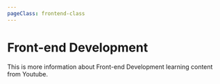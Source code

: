 ```yaml
---
pageClass: frontend-class
---
```


# Front-end Development

This is more information about Front-end Development learning content from Youtube.

